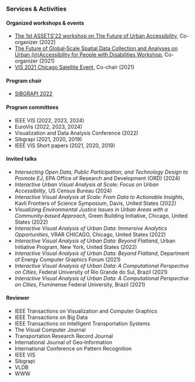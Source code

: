 ### Services & Activities

#### Organized workshops & events

- [The 1st ASSETS'22 workshop on The Future of Urban Accessibility](https://accessiblecities.github.io/UrbanAccess2022/), Co-organizer (2022)
- [The Future of Global‑Scale Spatial Data Collection and Analyses on Urban (in)Accessibility for People with Disabilities Workshop](http://wp1066709.server-he.de/sdss2021/), Co-organizer (2021)
- [VIS 2021 Chicago Satellite Event](https://www.evl.uic.edu/vis-chicago/), Co-chair (2021)

#### Program chair

- [SIBGRAPI 2022](https://www.natalnet.br/sibgrapi2022/)

#### Program committees

- IEEE VIS (2022, 2023, 2024)
- EuroVis (2022, 2023, 2024)
- Visualization and Data Analysis Conference (2022)
- Sibgrapi (2021, 2020, 2019)
- IEEE VIS Short papers (2021, 2020, 2019)

#### Invited talks

- *Intersecting Open Data, Public Participation, and Technology Design to Promote EJ*, EPA Office of Research and Development (ORD) (2024)
- *Interactive Urban Visual Analysis at Scale: Focus on Urban Accessibility*, US Census Bureau (2024)
- *Interactive Visual Analysis at Scale: From Data to Actionable Insights*, Kavli Frontiers of Science Symposium, Davis, United States (2022)
- *Visualizing Environmental Justice Issues in Urban Areas with a Community-based Approach*, Green Building Initiative, Chicago, United States (2022)
- *Interactive Visual Analysis of Urban Data: Immersive Analytics Opportunities*, VRAR CHICAGO, Chicago, United States (2022)
- *Interactive Visual Analysis of Urban Data: Beyond Flatland*, Urban Initiative Program, New York, United States (2022)
- *Interactive Visual Analysis of Urban Data: Beyond Flatland*, Department of Energy Computer Graphics Forum (2021)
- *Interactive Visual Analysis of Urban Data: A Computational Perspective on Cities*, Federal University of Rio Grande do Sul, Brazil (2021)
- *Interactive Visual Analysis of Urban Data: A Computational Perspective on Cities*, Fluminense Federal University, Brazil (2021)


#### Reviewer

- IEEE Transactions on Visualization and Computer Graphics
- IEEE Transactions on Big Data
- IEEE Transactions on Intelligent Transportation Systems
- The Visual Computer Journal
- Transportation Research Record Journal
- International Journal of Geo‑Information
- International Conference on Pattern Recognition
- IEEE VIS
- Sibgrapi
- VLDB
- WWW
